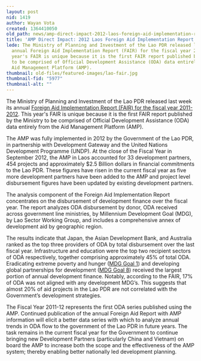 ```yaml
---
layout: post
nid: 1419
author: Wayan Vota
created: 1364410050
old_path: news/amp-direct-impact-2012-laos-foreign-aid-implementation-report
title: 'AMP Direct Impact: 2012 Laos Foreign Aid Implementation Report'
lede: The Ministry of Planning and Investment of the Lao PDR released last week its
  annual Foreign Aid Implementation Report (FAIR) for the fiscal year 2011-2012. This
  year's FAIR is unique because it is the first FAIR report published by the Ministry
  to be comprised of Official Development Assistance (ODA) data entirely from the
  Aid Management Platform (AMP).
thumbnail: old-files/featured-images/lao-fair.jpg
thumbnail-fid: "5977"
thumbnail-alt: ""
---
```


The Ministry of Planning and Investment of the Lao PDR released last week its annual [Foreign Aid Implementation Report (FAIR) for the fiscal year 2011-2012](http://www.rtm.org.la/documents/RTM%202011/FAIR_Final.pdf). This year's FAIR is unique because it is the first FAIR report published by the Ministry to be comprised of Official Development Assistance (ODA) data entirely from the Aid Management Platform (AMP).

The AMP was fully implemented in 2012 by the Government of the Lao PDR, in partnership with Development Gateway and the United Nations Development Programme (UNDP). At the close of the Fiscal Year in September 2012, the AMP in Laos accounted for 33 development partners, 454 projects and approximately $2.5 Billion dollars in financial commitments to the Lao PDR. These figures have risen in the current fiscal year as five more development partners have been added to the AMP and project level disbursement figures have been updated by existing development partners.

The analysis component of the Foreign Aid Implementation Report concentrates on the disbursement of development finance over the fiscal year. The report analyzes ODA disbursement by donor, ODA received across government line ministries, by Millennium Development Goal (MDG), by Lao Sector Working Group, and includes a comprehensive annex of development aid by geographic region.

The results indicate that Japan, the Asian Development Bank, and Australia ranked as the top three providers of ODA by total disbursement over the last fiscal year. Infrastructure and education were the top two recipient sectors of ODA respectively, together comprising approximately 45% of total ODA. Eradicating extreme poverty and hunger ([MDG Goal 1](https://www.un.org/millenniumgoals/poverty.shtml)) and developing global partnerships for development ([MDG Goal 8](https://www.un.org/millenniumgoals/global.shtml)) received the largest portion of annual development finance. Notably, according to the FAIR, 17% of ODA was not aligned with any development MDG’s. This suggests that almost 20% of aid projects in the Lao PDR are not correlated with the Government’s development strategies.

The Fiscal Year 2011-12 represents the first ODA series published using the AMP. Continued publication of the annual Foreign Aid Report with AMP information will elicit a better data series with which to analyze annual trends in ODA flow to the government of the Lao PDR in future years. The task remains in the current fiscal year for the Government to continue bringing new Development Partners (particularly China and Vietnam) on board the AMP to increase both the scope and the effectiveness of the AMP system; thereby enabling better nationally led development planning.


